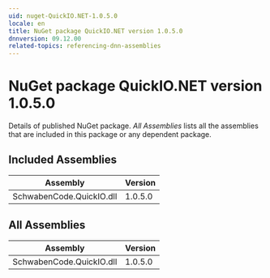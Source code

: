 ```yaml
---
uid: nuget-QuickIO.NET-1.0.5.0
locale: en
title: NuGet package QuickIO.NET version 1.0.5.0
dnnversion: 09.12.00
related-topics: referencing-dnn-assemblies
---
```


# NuGet package QuickIO.NET version 1.0.5.0
Details of published NuGet package.
*All Assemblies* lists all the assemblies that are included in this package or any dependent package.

## Included Assemblies

|Assembly|Version|
|---|---|
|SchwabenCode.QuickIO.dll|1.0.5.0|

## All Assemblies

|Assembly|Version|
|---|---|
|SchwabenCode.QuickIO.dll|1.0.5.0|

